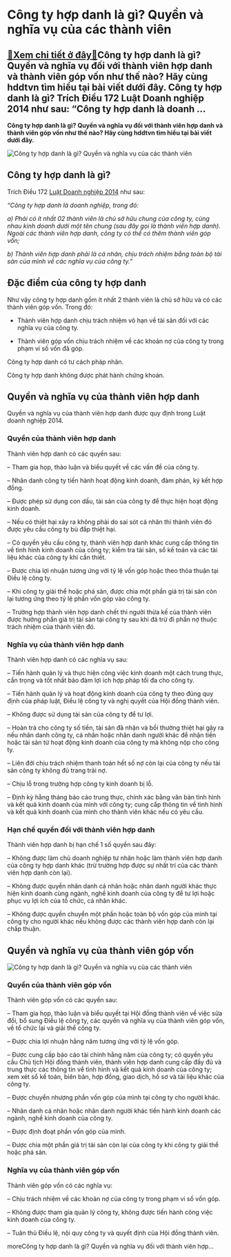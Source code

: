 Công ty hợp danh là gì? Quyền và nghĩa vụ của các thành viên
============================================================

[:gift:Xem chi tiết ở đây:gift:](https://hddtvn.com/cong-ty-hop-danh-la-gi-quyen-va-nghia-vu-cua-cac-thanh-vien/)Công ty hợp danh là gì? Quyền và nghĩa vụ đối với thành viên hợp danh và thành viên góp vốn như thế nào? Hãy cùng hddtvn tìm hiểu tại bài viết dưới đây. Công ty hợp danh là gì? Trích Điều 172 Luật Doanh nghiệp 2014 như sau: “Công ty hợp danh là doanh …
------------------------------------------------------------------------------------------------------------------------------------------------------------------------------------------------------------------------------------------------------------

**Công ty hợp danh là gì? Quyền và nghĩa vụ đối với thành viên hợp danh và thành viên góp vốn như thế nào? Hãy cùng hddtvn tìm hiểu tại bài viết dưới đây.**


![Công ty hợp danh là gì? Quyền và nghĩa vụ của các thành viên](https://hddtvn.com/wp-content/uploads/2021/01/BSapD8n.jpg "Công ty hợp danh là gì? Quyền và nghĩa vụ của các thành viên")


Công ty hợp danh là gì?
-----------------------


Trích Điều 172 [Luật Doanh nghiệp 2014](#) như sau:


*“Công ty hợp danh là doanh nghiệp, trong đó:*


*a) Phải có ít nhất 02 thành viên là chủ sở hữu chung của công ty, cùng nhau kinh doanh dưới một tên chung (sau đây gọi là thành viên hợp danh). Ngoài các thành viên hợp danh, công ty có thể có thêm thành viên góp vốn;*


*b) Thành viên hợp danh phải là cá nhân, chịu trách nhiệm bằng toàn bộ tài sản của mình về các nghĩa vụ của công ty.”*


Đặc điểm của công ty hợp danh
-----------------------------


Như vậy công ty hợp danh gồm ít nhất 2 thành viên là chủ sở hữu và có các thành viên góp vốn. Trong đó:




* Thành viên hợp danh chịu trách nhiệm vô hạn về tài sản đối với các nghĩa vụ của công ty.

* Thành viên góp vốn chịu trách nhiệm về các khoản nợ của công ty trong phạm vi số vốn đã góp.



Công ty hợp danh có tư cách pháp nhân.


Công ty hợp danh không được phát hành chứng khoán.


Quyền và nghĩa vụ của thành viên hợp danh
-----------------------------------------


Quyền và nghĩa vụ của thành viên hợp danh được quy định trong Luật doanh nghiệp 2014.


### Quyền của thành viên hợp danh


Thành viên hợp danh có các quyền sau:


– Tham gia họp, thảo luận và biểu quyết về các vấn đề của công ty.


– Nhân danh công ty tiến hành hoạt động kinh doanh, đàm phán, ký kết hợp đồng.


– Được phép sử dụng con dấu, tài sản của công ty để thực hiện hoạt động kinh doanh.


– Nếu có thiệt hại xảy ra không phải do sai sót cá nhân thì thành viên đó được yêu cầu công ty bù đắp thiệt hại.


– Có quyền yêu cầu công ty, thành viên hợp danh khác cung cấp thông tin về tình hình kinh doanh của công ty; kiểm tra tài sản, sổ kế toán và các tài liệu khác của công ty khi cần thiết.


– Được chia lợi nhuận tương ứng với tỷ lệ vốn góp hoặc theo thỏa thuận tại Điều lệ công ty.


– Khi công ty giải thể hoặc phá sản, được chia một phần giá trị tài sản còn lại tương ứng theo tỷ lệ phần vốn góp vào công ty.


– Trường hợp thành viên hợp danh chết thì người thừa kế của thành viên được hưởng phần giá trị tài sản tại công ty sau khi đã trừ đi phần nợ thuộc trách nhiệm của thành viên đó.


### Nghĩa vụ của thành viên hợp danh


Thành viên hợp danh có các nghĩa vụ sau:


– Tiến hành quản lý và thực hiện công việc kinh doanh một cách trung thực, cẩn trọng và tốt nhất bảo đảm lợi ích hợp pháp tối đa cho công ty.


– Tiến hành quản lý và hoạt động kinh doanh của công ty theo đúng quy định của pháp luật, Điều lệ công ty và nghị quyết của Hội đồng thành viên. 


– Không được sử dụng tài sản của công ty để tư lợi.


– Hoàn trả cho công ty số tiền, tài sản đã nhận và bồi thường thiệt hại gây ra nếu nhân danh công ty, cá nhân hoặc nhân danh người khác để nhận tiền hoặc tài sản từ hoạt động kinh doanh của công ty mà không nộp cho công ty.


– Liên đới chịu trách nhiệm thanh toán hết số nợ còn lại của công ty nếu tài sản công ty không đủ trang trải nợ.


– Chịu lỗ trong trường hợp công ty kinh doanh bị lỗ.


– Định kỳ hằng tháng báo cáo trung thực, chính xác bằng văn bản tình hình và kết quả kinh doanh của mình với công ty; cung cấp thông tin về tình hình và kết quả kinh doanh của mình cho thành viên khác nếu có yêu cầu.


### Hạn chế quyền đối với thành viên hợp danh


Thành viên hợp danh bị hạn chế 1 số quyền sau đây:


– Không được làm chủ doanh nghiệp tư nhân hoặc làm thành viên hợp danh của công ty hợp danh khác (trừ trường hợp được sự nhất trí của các thành viên hợp danh còn lại).


– Không được quyền nhân danh cá nhân hoặc nhân danh người khác thực hiện kinh doanh cùng ngành, nghề kinh doanh của công ty để tư lợi hoặc phục vụ lợi ích của tổ chức, cá nhân khác.


– Không được quyền chuyển một phần hoặc toàn bộ vốn góp của mình tại công ty cho người khác nếu không được các thành viên hợp danh còn lại chấp thuận.


Quyền và nghĩa vụ của thành viên góp vốn
----------------------------------------


![Công ty hợp danh là gì? Quyền và nghĩa vụ của các thành viên](https://hddtvn.com/wp-content/uploads/2021/01/bKfvcBh.jpg "Công ty hợp danh là gì? Quyền và nghĩa vụ của các thành viên")


### Quyền của thành viên góp vốn


Thành viên góp vốn có các quyền sau:


– Tham gia họp, thảo luận và biểu quyết tại Hội đồng thành viên về việc sửa đổi, bổ sung Điều lệ công ty, các quyền và nghĩa vụ của thành viên góp vốn, về tổ chức lại và giải thể công ty.


– Được chia lợi nhuận hằng năm tương ứng với tỷ lệ vốn góp.


– Được cung cấp báo cáo tài chính hằng năm của công ty; có quyền yêu cầu Chủ tịch Hội đồng thành viên, thành viên hợp danh cung cấp đầy đủ và trung thực các thông tin về tình hình và kết quả kinh doanh của công ty; xem xét sổ kế toán, biên bản, hợp đồng, giao dịch, hồ sơ và tài liệu khác của công ty.


– Được chuyển nhượng phần vốn góp của mình tại công ty cho người khác.


– Nhân danh cá nhân hoặc nhân danh người khác tiến hành kinh doanh các ngành, nghề kinh doanh của công ty.


– Được định đoạt phần vốn góp của mình.


– Được chia một phần giá trị tài sản còn lại của công ty khi công ty giải thể hoặc phá sản.


### Nghĩa vụ của thành viên góp vốn


Thành viên góp vốn có các nghĩa vụ:


– Chịu trách nhiệm về các khoản nợ của công ty trong phạm vi số vốn góp.


– Không được tham gia quản lý công ty, không được tiến hành công việc kinh doanh của công ty.


– Tuân thủ Điều lệ, nội quy công ty và quyết định của Hội đồng thành viên.


moreCông ty hợp danh là gì? Quyền và nghĩa vụ đối với thành viên hợp…

